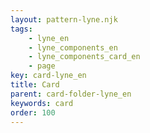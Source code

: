 ```yaml
---
layout: pattern-lyne.njk
tags: 
    - lyne_en
    - lyne_components_en
    - lyne_components_card_en
    - page
key: card-lyne_en
title: Card
parent: card-folder-lyne_en
keywords: card
order: 100
---
```

